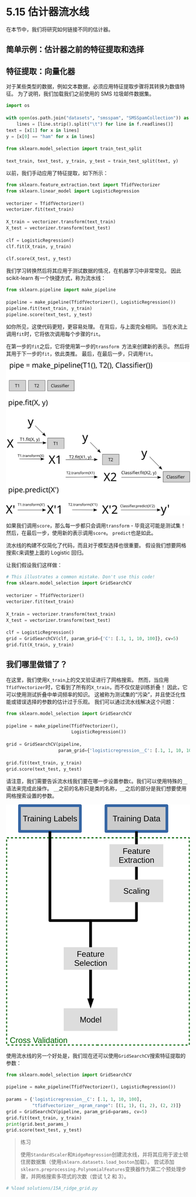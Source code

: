 # 5.15 估计器流水线

在本节中，我们将研究如何链接不同的估计器。

## 简单示例：估计器之前的特征提取和选择

## 特征提取：向量化器

对于某些类型的数据，例如文本数据，必须应用特征提取步骤将其转换为数值特征。 为了说明，我们加载我们之前使用的 SMS 垃圾邮件数据集。

```py
import os

with open(os.path.join("datasets", "smsspam", "SMSSpamCollection")) as f:
    lines = [line.strip().split("\t") for line in f.readlines()]
text = [x[1] for x in lines]
y = [x[0] == "ham" for x in lines]

from sklearn.model_selection import train_test_split

text_train, text_test, y_train, y_test = train_test_split(text, y)
```

以前，我们手动应用了特征提取，如下所示：

```py
from sklearn.feature_extraction.text import TfidfVectorizer
from sklearn.linear_model import LogisticRegression

vectorizer = TfidfVectorizer()
vectorizer.fit(text_train)

X_train = vectorizer.transform(text_train)
X_test = vectorizer.transform(text_test)

clf = LogisticRegression()
clf.fit(X_train, y_train)

clf.score(X_test, y_test)
```

我们学习转换然后将其应用于测试数据的情况，在机器学习中非常常见。 因此 scikit-learn 有一个快捷方式，称为流水线：

```py
from sklearn.pipeline import make_pipeline

pipeline = make_pipeline(TfidfVectorizer(), LogisticRegression())
pipeline.fit(text_train, y_train)
pipeline.score(text_test, y_test)
```

如你所见，这使代码更短，更容易处理。 在背后，与上面完全相同。 当在水流上调用`fit`时，它将依次调用每个步骤的`fit`。

在第一步的`fit`之后，它将使用第一步的`transform `方法来创建新的表示。 然后将其用于下一步的`fit`，依此类推。 最后，在最后一步，只调用`fit`。

![](../img/pipeline.svg)

如果我们调用`score`，那么每一步都只会调用`transform` - 毕竟这可能是测试集！ 然后，在最后一步，使用新的表示调用`score`。 `predict`也是如此。

流水线的构建不仅简化了代码，而且对于模型选择也很重要。 假设我们想要网格搜索`C`来调整上面的 Logistic 回归。

让我们假设我们这样做：

```py
# This illustrates a common mistake. Don't use this code!
from sklearn.model_selection import GridSearchCV

vectorizer = TfidfVectorizer()
vectorizer.fit(text_train)

X_train = vectorizer.transform(text_train)
X_test = vectorizer.transform(text_test)

clf = LogisticRegression()
grid = GridSearchCV(clf, param_grid={'C': [.1, 1, 10, 100]}, cv=5)
grid.fit(X_train, y_train)
```

## 我们哪里做错了？

在这里，我们使用`X_train`上的交叉验证进行了网格搜索。 然而，当应用`TfidfVectorizer`时，它看到了所有的`X_train`，而不仅仅是训练折叠！ 因此，它可以使用测试折叠中单词频率的知识。 这被称为测试集的“污染”，并且使泛化性能或错误选择的参数的估计过于乐观。 我们可以通过流水线解决这个问题：

```py
from sklearn.model_selection import GridSearchCV

pipeline = make_pipeline(TfidfVectorizer(), 
                         LogisticRegression())

grid = GridSearchCV(pipeline,
                    param_grid={'logisticregression__C': [.1, 1, 10, 100]}, cv=5)

grid.fit(text_train, y_train)
grid.score(text_test, y_test)
```

请注意，我们需要告诉流水线我们要在哪一步设置参数`C`。我们可以使用特殊的`__`语法来完成此操作。 `__`之前的名称只是类的名称，`__`之后的部分是我们想要使用网格搜索设置的参数。

![](../img/pipeline_cross_validation.svg)

使用流水线的另一个好处是，我们现在还可以使用`GridSearchCV`搜索特征提取的参数：

```py
from sklearn.model_selection import GridSearchCV

pipeline = make_pipeline(TfidfVectorizer(), LogisticRegression())

params = {'logisticregression__C': [.1, 1, 10, 100],
          "tfidfvectorizer__ngram_range": [(1, 1), (1, 2), (2, 2)]}
grid = GridSearchCV(pipeline, param_grid=params, cv=5)
grid.fit(text_train, y_train)
print(grid.best_params_)
grid.score(text_test, y_test)
```

> 练习
> 
> 使用`StandardScaler`和`RidgeRegression`创建流水线，并将其应用于波士顿住房数据集（使用`sklearn.datasets.load_boston`加载）。 尝试添加`sklearn.preprocessing.PolynomialFeatures`变换器作为第二个预处理步骤，并网格搜索多项式的次数（尝试 1,2 和 3）。

```py
# %load solutions/15A_ridge_grid.py
```
